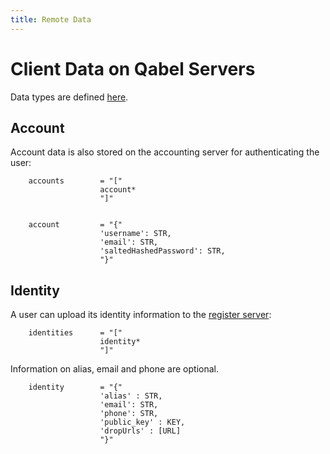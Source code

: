 ```yaml
---
title: Remote Data
---
```

# Client Data on Qabel Servers

Data types are defined [here](../Qabel-Client-Local-Data#data-types).

## Account
Account data is also stored on the accounting server for authenticating the user:

        accounts        = "["
                        account*
                        "]"


        account         = "{"
                        'username': STR,
                        'email': STR,
                        'saltedHashedPassword': STR,
                        "}"

## Identity

A user can upload its identity information to the [register server](http://qabel.github.io/docs/Qabel-Protocol-Register):

        identities      = "["
                        identity*
                        "]"

Information on alias, email and phone are optional.

        identity        = "{"
                        'alias' : STR,
                        'email': STR,
                        'phone': STR,
                        'public_key' : KEY,
                        'dropUrls' : [URL]
                        "}"